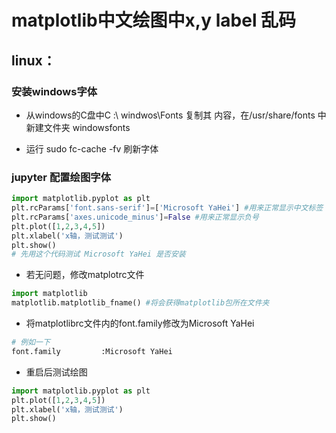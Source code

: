 # matplotlib中文绘图中x,y label 乱码

## linux：

### 			安装windows字体

   + 从windows的C盘中C :\ windwos\Fonts 复制其 内容，在/usr/share/fonts 中新建文件夹 windowsfonts 

   + 运行 sudo fc-cache -fv 刷新字体

     

### 			jupyter 配置绘图字体



``` python
import matplotlib.pyplot as plt
plt.rcParams['font.sans-serif']=['Microsoft YaHei'] #用来正常显示中文标签
plt.rcParams['axes.unicode_minus']=False #用来正常显示负号
plt.plot([1,2,3,4,5])
plt.xlabel('x轴，测试测试')
plt.show()
# 先用这个代码测试 Microsoft YaHei 是否安装
```

- 若无问题，修改matplotrc文件

``` python
import matplotlib
matplotlib.matplotlib_fname() #将会获得matplotlib包所在文件夹
```

- 将matplotlibrc文件内的font.family修改为Microsoft YaHei

``` python
# 例如一下
font.family         :Microsoft YaHei
```

- 重启后测试绘图

``` python
import matplotlib.pyplot as plt
plt.plot([1,2,3,4,5])
plt.xlabel('x轴，测试测试')
plt.show()
```

